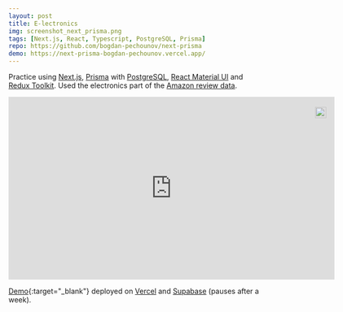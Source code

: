 ```yaml
---
layout: post
title: E-lectronics
img: screenshot_next_prisma.png
tags: [Next.js, React, Typescript, PostgreSQL, Prisma]
repo: https://github.com/bogdan-pechounov/next-prisma
demo: https://next-prisma-bogdan-pechounov.vercel.app/
---
```


Practice using [Next.js](https://nextjs.org/), [Prisma](https://nextjs.org/) with [PostgreSQL](https://www.postgresql.org/), [React Material UI](https://mui.com/) and [Redux Toolkit](https://redux-toolkit.js.org/). Used the electronics part of the [Amazon review data](http://jmcauley.ucsd.edu/data/amazon/links.html).

<div style="position:relative;width:fit-content;height:fit-content;margin:auto">
    <a style="position:absolute;top:20px;right:1rem;opacity:0.8;" href="https://clipchamp.com/watch/LNpeSb2VBTU?utm_source=embed&utm_medium=embed&utm_campaign=watch">
        <img style="height:22px;" src="https://clipchamp.com/e.svg" alt="Made with Clipchamp" />
    </a>
    <iframe allow="autoplay;" allowfullscreen style="border:none" src="https://clipchamp.com/watch/LNpeSb2VBTU/embed" width="640" height="360"></iframe>
</div>
        
        
        
[Demo](https://next-prisma-bogdan-pechounov.vercel.app/){:target="_blank"} deployed on [Vercel](https://vercel.com/) and [Supabase](https://supabase.com/) (pauses after a week).
